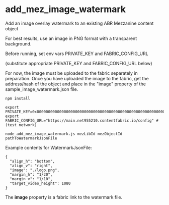 # add_mez_image_watermark

Add an image overlay watermark to an existing ABR Mezzanine content object

For best results, use an image in PNG format with a transparent background.

Before running, set env vars PRIVATE_KEY and FABRIC_CONFIG_URL

(substitute appropriate PRIVATE_KEY and FABRIC_CONFIG_URL below)

For now, the image must be uploaded to the fabric separately in preparation. Once you have uploaded the image to the fabric, get the address/hash of the object and place in the "image" property of the sample_image_watermark.json file.

```
npm install

export PRIVATE_KEY=0x0000000000000000000000000000000000000000000000000000000000000000
export FABRIC_CONFIG_URL="https://main.net955210.contentfabric.io/config" # (test network)

node add_mez_image_watermark.js mezLibId mezObjectId pathToWatermarkJsonFile
```

Example contents for WatermarkJsonFile:

```
{
  "align_h": "bottom",
  "align_v": "right",
  "image": "./logo.png",
  "margin_h": "1/20",
  "margin_v": "1/10",
  "target_video_height": 1080
}
```
The **image** property is a fabric link to the watermark file.